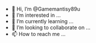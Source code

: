 - 👋 Hi, I’m @Gamemantisy89u
- 👀 I’m interested in ...
- 🌱 I’m currently learning ...
- 💞️ I’m looking to collaborate on ...
- 📫 How to reach me ...

<!---
Gamemantisy89u/Gamemantisy89u is a ✨ special ✨ repository because its `README.md` (this file) appears on your GitHub profile.
You can click the Preview link to take a look at your changes.
--->
